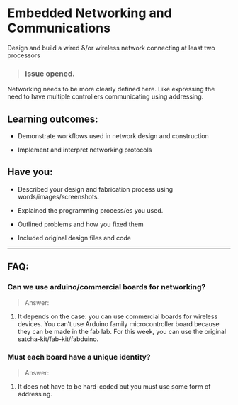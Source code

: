 # Embedded Networking and Communications
Design and build a wired &/or wireless network connecting at least two processors

> ### Issue opened.
Networking needs to be more clearly defined here. Like expressing the need to have multiple controllers communicating using addressing.

## Learning outcomes:
* Demonstrate workflows used in network design and construction

* Implement and interpret networking protocols

## Have you:
* Described your design and fabrication process using words/images/screenshots.  

* Explained the programming process/es you used.

* Outlined problems and how you fixed them

* Included original design files and code

---

## FAQ:

### Can we use arduino/commercial boards for networking?
> Answer:
1. It depends on the case: you can use commercial boards for wireless devices. You can’t use Arduino family microcontroller board because they can be made in the fab lab. For this week, you can use the original satcha-kit/fab-kit/fabduino.

### Must each board have a unique identity?
> Answer:
1. It does not have to be hard-coded but you must use some form of addressing.
